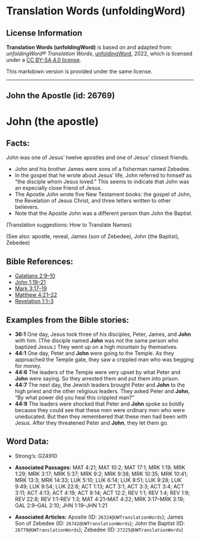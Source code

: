 # Translation Words (unfoldingWord)

## License Information

**Translation Words (unfoldingWord)** is based on and adapted from: _unfoldingWord® Translation Words_, [unfoldingWord](https://unfoldingword.org/utw), 2022, which is licensed under a [CC BY-SA 4.0 license](https://creativecommons.org/licenses/by-sa/4.0/legalcode.en).

This markdown version is provided under the same license.



--------------------------------

## John the Apostle (id: 26769)

John (the apostle)
==================

Facts:
------

John was one of Jesus’ twelve apostles and one of Jesus’ closest friends.

* John and his brother James were sons of a fisherman named Zebedee.
* In the gospel that he wrote about Jesus’ life, John referred to himself as “the disciple whom Jesus loved.” This seems to indicate that John was an especially close friend of Jesus.
* The Apostle John wrote five New Testament books: the gospel of John, the Revelation of Jesus Christ, and three letters written to other believers.
* Note that the Apostle John was a different person than John the Baptist.

(Translation suggestions: How to Translate Names)

(See also: apostle, reveal, James (son of Zebedee), John (the Baptist), Zebedee)

Bible References:
-----------------

* [Galatians 2:9–10](https://ref.ly/Gal2:9-Gal2:10)
* [John 1:19–21](https://ref.ly/John1:19-John1:21)
* [Mark 3:17–19](https://ref.ly/Mark3:17-Mark3:19)
* [Matthew 4:21–22](https://ref.ly/Matt4:21-Matt4:22)
* [Revelation 1:1–3](https://ref.ly/Rev1:1-Rev1:3)

Examples from the Bible stories:
--------------------------------

* **36:1** One day, Jesus took three of his disciples, Peter, James, and **John** with him. (The disciple named **John** was not the same person who baptized Jesus.) They went up on a high mountain by themselves.
* **44:1** One day, Peter and **John** were going to the Temple. As they approached the Temple gate, they saw a crippled man who was begging for money.
* **44:6** The leaders of the Temple were very upset by what Peter and **John** were saying. So they arrested them and put them into prison.
* **44:7** The next day, the Jewish leaders brought Peter and **John** to the high priest and the other religious leaders. They asked Peter and **John**, “By what power did you heal this crippled man?”
* **44:9** The leaders were shocked that Peter and **John** spoke so boldly because they could see that these men were ordinary men who were uneducated. But then they remembered that these men had been with Jesus. After they threatened Peter and **John**, they let them go.

Word Data:
----------

* Strong’s: G24910

* **Associated Passages:** MAT 4:21; MAT 10:2; MAT 17:1; MRK 1:19; MRK 1:29; MRK 3:17; MRK 5:37; MRK 9:2; MRK 9:38; MRK 10:35; MRK 10:41; MRK 13:3; MRK 14:33; LUK 5:10; LUK 6:14; LUK 8:51; LUK 9:28; LUK 9:49; LUK 9:54; LUK 22:8; ACT 1:13; ACT 3:1; ACT 3:3; ACT 3:4; ACT 3:11; ACT 4:13; ACT 4:19; ACT 8:14; ACT 12:2; REV 1:1; REV 1:4; REV 1:9; REV 22:8; REV 1:1–REV 1:3; MAT 4:21–MAT 4:22; MRK 3:17–MRK 3:19; GAL 2:9–GAL 2:10; JHN 1:19–JHN 1:21
* **Associated Articles:** Apostle (ID: `26324@UWTranslationWords`); James Son of Zebedee (ID: `26742@UWTranslationWords`); John the Baptist (ID: `26770@UWTranslationWords`); Zebedee (ID: `27225@UWTranslationWords`)

